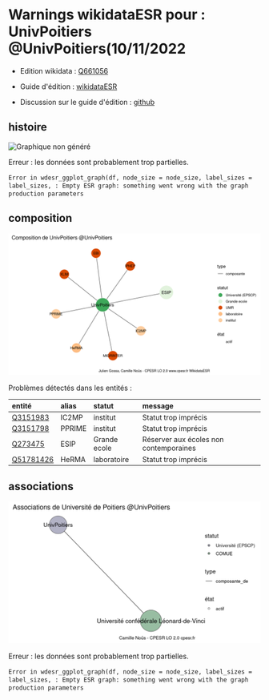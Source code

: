 Warnings wikidataESR pour : UnivPoitiers @UnivPoitiers(10/11/2022
================

- Edition wikidata : [Q661056](https://www.wikidata.org/wiki/Q661056)
- Guide d'édition : [wikidataESR](https://github.com/cpesr/wikidataESR/)

- Discussion sur le guide d'édition : [github](https://github.com/cpesr/wikidataESR/issues)



## histoire 

![Graphique non généré](Q661056-histoire.png) 

 


Erreur : les données sont probablement trop partielles.
```
Error in wdesr_ggplot_graph(df, node_size = node_size, label_sizes = label_sizes, : Empty ESR graph: something went wrong with the graph production parameters

``` 



## composition 

![Graphique non généré](Q661056-composition.png) 

Problèmes détectés dans les entités :

|entité                                               |alias  |statut       |message                                |
|:----------------------------------------------------|:------|:------------|:--------------------------------------|
|[Q3151983](https://www.wikidata.org/wiki/Q3151983)   |IC2MP  |institut     |Statut trop imprécis                   |
|[Q3151798](https://www.wikidata.org/wiki/Q3151798)   |PPRIME |institut     |Statut trop imprécis                   |
|[Q273475](https://www.wikidata.org/wiki/Q273475)     |ESIP   |Grande ecole |Réserver aux écoles non contemporaines |
|[Q51781426](https://www.wikidata.org/wiki/Q51781426) |HeRMA  |laboratoire  |Statut trop imprécis                   |

 



## associations 

![Graphique non généré](Q661056-associations.png) 

 


Erreur : les données sont probablement trop partielles.
```
Error in wdesr_ggplot_graph(df, node_size = node_size, label_sizes = label_sizes, : Empty ESR graph: something went wrong with the graph production parameters

``` 

